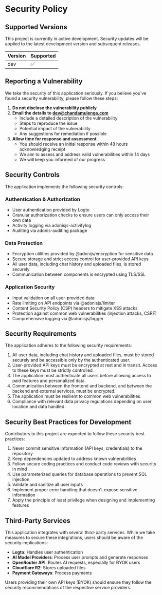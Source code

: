 # Security Policy

## Supported Versions

This project is currently in active development. Security updates will be applied to the latest development version and subsequent releases.

| Version | Supported          |
| ------- | ------------------ |
| dev     | :white_check_mark: |

## Reporting a Vulnerability

We take the security of this application seriously. If you believe you've found a security vulnerability, please follow these steps:

1. **Do not disclose the vulnerability publicly**
2. **Email the details to <dev@chandamulenga.com>**
   - Include a detailed description of the vulnerability
   - Steps to reproduce the issue
   - Potential impact of the vulnerability
   - Any suggestions for remediation if possible
3. **Allow time for response and assessment**
   - You should receive an initial response within 48 hours acknowledging receipt
   - We aim to assess and address valid vulnerabilities within 14 days
   - We will keep you informed of our progress

## Security Controls

The application implements the following security controls:

### Authentication & Authorization

- User authentication provided by Logto
- Granular authorization checks to ensure users can only access their own data
- Activity logging via adonisjs-activitylog
- Auditing via adonis-auditing package

### Data Protection

- Encryption utilities provided by @adonijs/encryption for sensitive data
- Secure storage and strict access control for user-provided API keys
- All user data, including chat history and uploaded files, is stored securely
- Communication between components is encrypted using TLS/SSL

### Application Security

- Input validation on all user-provided data
- Rate limiting on API endpoints via @adonisjs/limiter
- Content Security Policy (CSP) headers to mitigate XSS attacks
- Protection against common web vulnerabilities (injection attacks, CSRF)
- Comprehensive logging via @adonisjs/logger

## Security Requirements

The application adheres to the following security requirements:

1. All user data, including chat history and uploaded files, must be stored securely and be accessible only by the authenticated user.
2. User-provided API keys must be encrypted at rest and in transit. Access to these keys must be strictly controlled.
3. The application must authenticate all users before allowing access to paid features and personalized data.
4. Communication between the frontend and backend, and between the backend and external services, must be encrypted.
5. The application must be resilient to common web vulnerabilities.
6. Compliance with relevant data privacy regulations depending on user location and data handled.

## Security Best Practices for Development

Contributors to this project are expected to follow these security best practices:

1. Never commit sensitive information (API keys, credentials) to the repository
2. Keep dependencies updated to address known vulnerabilities
3. Follow secure coding practices and conduct code reviews with security in mind
4. Use parameterized queries for database operations to prevent SQL injection
5. Validate and sanitize all user inputs
6. Implement proper error handling that doesn't expose sensitive information
7. Apply the principle of least privilege when designing and implementing features

## Third-Party Services

This application integrates with several third-party services. While we take measures to secure these integrations, users should be aware of the security implications:

- **Logto**: Handles user authentication
- **AI Model Providers**: Process user prompts and generate responses
- **OpenRouter API**: Routes AI requests, especially for BYOK users
- **Cloudflare R2**: Stores uploaded files
- **Payment Gateways**: Process payments

Users providing their own API keys (BYOK) should ensure they follow the security recommendations of the respective service providers.
